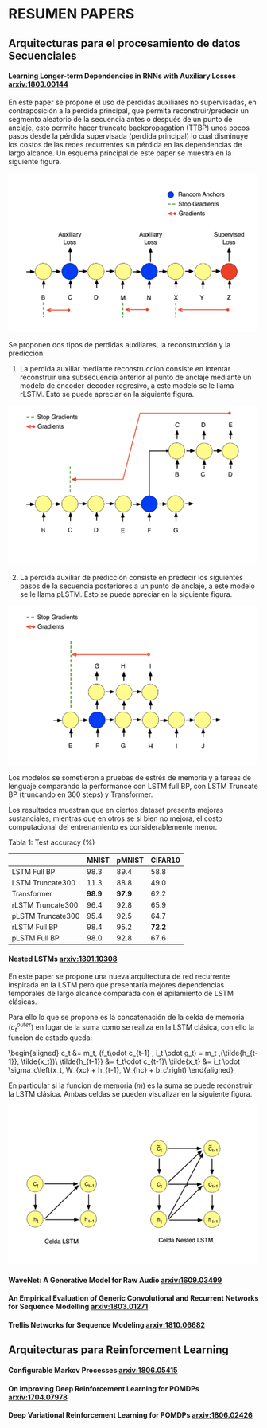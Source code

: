 # RESUMEN PAPERS

## Arquitecturas para el procesamiento de datos Secuenciales

#### Learning Longer-term Dependencies in RNNs with Auxiliary Losses [arxiv:1803.00144](https://arxiv.org/abs/1803.00144)

En este paper se propone el uso de perdidas auxiliares no supervisadas, en contraposición a la perdida principal, que permita reconstruir/predecir un segmento aleatorio de la secuencia antes o después de un punto de anclaje, esto permite hacer truncate backpropagation (TTBP) unos pocos pasos desde la pérdida supervisada (perdida principal) lo cual disminuye los costos de las redes recurrentes sin pérdida en las dependencias de largo alcance. Un esquema principal de este paper se muestra en la siguiente figura.

<img src="./Images/Aux_loss1.png" width="500"/> 

Se proponen dos tipos de perdidas auxiliares, la reconstrucción y la predicción.

1) La perdida auxiliar mediante reconstruccion consiste en intentar reconstruir una subsecuencia anterior al punto de anclaje mediante un modelo de encoder-decoder regresivo, a este modelo se le llama rLSTM. Esto se puede apreciar en la siguiente figura.

<img src="./Images/Aux_loss2.png" width="500"/> 

2) La perdida auxiliar de predicción consiste en predecir los siguientes pasos de la secuencia posteriores a un punto de anclaje, a este modelo se le llama pLSTM. Esto se puede apreciar en la siguiente figura.

<img src="./Images/Aux_loss3.png" width="500"/> 

Los modelos se sometieron a pruebas de estrés de memoria y a tareas de lenguaje comparando la performance con LSTM full BP, con LSTM Truncate BP (truncando en 300 steps) y Transformer.

Los resultados muestran que en ciertos dataset presenta mejoras sustanciales, mientras que en otros se si bien no mejora, el costo computacional del entrenamiento es considerablemente menor.

Tabla 1: Test accuracy (%)

|                   | MNIST   | pMNIST  | CIFAR10 |
|-------------------|---------|---------|---------|
| LSTM Full BP      | 98.3    | 89.4    | 58.8    |
| LSTM Truncate300  | 11.3    | 88.8    | 49.0    |
| Transformer       |**98.9** |**97.9**| 62.2    |
| rLSTM Truncate300 | 96.4    | 92.8    | 65.9    |
| pLSTM Truncate300 | 95.4    | 92.5    | 64.7    |
| rLSTM Full BP     | 98.4    | 95.2    |**72.2** |
| pLSTM Full BP     | 98.0    | 92.8    | 67.6    |

#### Nested LSTMs [arxiv:1801.10308](https://arxiv.org/abs/1801.10308)

En este paper se propone una nueva arquitectura de red recurrente inspirada en la LSTM pero que presentaría mejores dependencias temporales de largo alcance comparada con el apilamiento de LSTM clásicas.

Para ello lo que se propone es la concatenación de la celda de memoria ($c_{t}^{outer}$) en lugar de la suma como se realiza en la LSTM clásica, con ello la funcion de estado queda:

\begin{aligned}
c_t &= m_t\, (f_t\odot c_{t-1} , i_t \odot g_t) = m_t \,(\tilde{h_{t-1}}, \tilde{x_t})\\
\tilde{h_{t-1}} &= f_t\odot c_{t-1}\\
\tilde{x_t} &= i_t \odot \sigma_c\left(x_t\, W_{xc} + h_{t-1}\, W_{hc} + b_c\right)
\end{aligned}

En particular si la funcion de memoria ($m$) es la suma se puede reconstruir la LSTM clásica. Ambas celdas se pueden visualizar en la siguiente figura.

<img src="./Images/nested1.png" width="500"/>


#### WaveNet: A Generative Model for Raw Audio [arxiv:1609.03499](https://arxiv.org/abs/1609.03499)

#### An Empirical Evaluation of Generic Convolutional and Recurrent Networks for Sequence Modelling [arxiv:1803.01271](https://arxiv.org/abs/1803.01271)

#### Trellis Networks for Sequence Modeling [arxiv:1810.06682](https://arxiv.org/abs/1810.06682)


## Arquitecturas para Reinforcement Learning

#### Configurable Markov Processes [arxiv:1806.05415](https://arxiv.org/abs/1806.05415)

#### On improving Deep Reinforcement Learning for POMDPs [arxiv:1704.07978](https://arxiv.org/abs/1704.07978)

#### Deep Variational Reinforcement Learning for POMDPs [arxiv:1806.02426](https://arxiv.org/abs/1806.02426)

